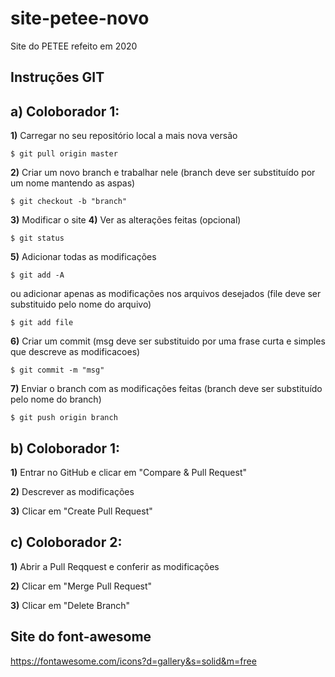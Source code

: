 # site-petee-novo
Site do PETEE refeito em 2020

## Instruções GIT ##
**a)** Coloborador 1:
---------------------
**1)** Carregar no seu repositório local a mais nova versão
```
$ git pull origin master
```
**2)** Criar um novo branch e trabalhar nele (branch deve ser substituído por um nome mantendo as aspas)
```
$ git checkout -b "branch"
```
**3)** Modificar o site
**4)** Ver as alterações feitas (opcional)
```
$ git status
```
**5)** Adicionar todas as modificações
```
$ git add -A
```
ou adicionar apenas as modificações nos arquivos desejados (file deve ser substituido pelo nome do arquivo)
```
$ git add file
```
**6)** Criar um commit (msg deve ser substituido por uma frase curta e simples que descreve as modificacoes)
```
$ git commit -m "msg"
```
**7)** Enviar o branch com as modificações feitas (branch deve ser substituído pelo nome do branch)
```
$ git push origin branch
```

**b)** Coloborador 1:
---------------------

**1)** Entrar no GitHub e clicar em "Compare & Pull Request"

**2)** Descrever as modificações

**3)** Clicar em "Create Pull Request"

**c)** Coloborador 2:
---------------------

**1)** Abrir a Pull Reqquest e conferir as modificações

**2)** Clicar em "Merge Pull Request"

**3)** Clicar em "Delete Branch"


## Site do font-awesome ##
https://fontawesome.com/icons?d=gallery&s=solid&m=free


